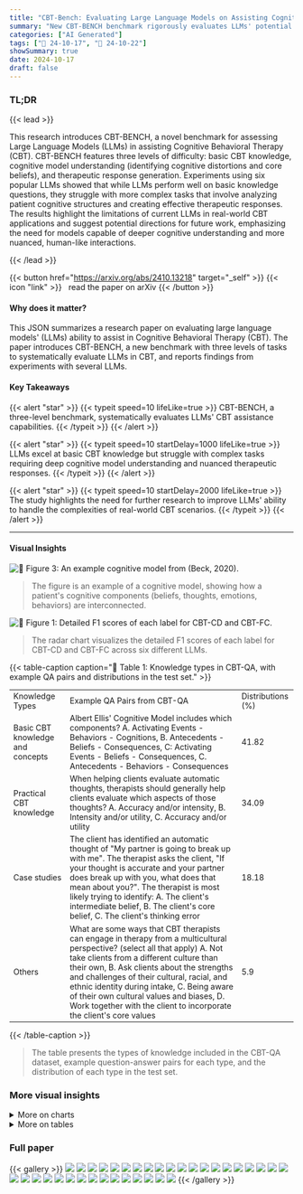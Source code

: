 ```yaml
---
title: "CBT-Bench: Evaluating Large Language Models on Assisting Cognitive Behavior Therapy"
summary: "New CBT-BENCH benchmark rigorously evaluates LLMs' potential in assisting Cognitive Behavioral Therapy, revealing strengths and limitations."
categories: ["AI Generated"]
tags: ["🔖 24-10-17", "🤗 24-10-22"]
showSummary: true
date: 2024-10-17
draft: false
---
```


### TL;DR


{{< lead >}}

This research introduces CBT-BENCH, a novel benchmark for assessing Large Language Models (LLMs) in assisting Cognitive Behavioral Therapy (CBT).  CBT-BENCH features three levels of difficulty: basic CBT knowledge, cognitive model understanding (identifying cognitive distortions and core beliefs), and therapeutic response generation.  Experiments using six popular LLMs showed that while LLMs perform well on basic knowledge questions, they struggle with more complex tasks that involve analyzing patient cognitive structures and creating effective therapeutic responses.  The results highlight the limitations of current LLMs in real-world CBT applications and suggest potential directions for future work, emphasizing the need for models capable of deeper cognitive understanding and more nuanced, human-like interactions.

{{< /lead >}}


{{< button href="https://arxiv.org/abs/2410.13218" target="_self" >}}
{{< icon "link" >}} &nbsp; read the paper on arXiv
{{< /button >}}

#### Why does it matter?
This JSON summarizes a research paper on evaluating large language models' (LLMs) ability to assist in Cognitive Behavioral Therapy (CBT).  The paper introduces CBT-BENCH, a new benchmark with three levels of tasks to systematically evaluate LLMs in CBT, and reports findings from experiments with several LLMs.
#### Key Takeaways

{{< alert "star" >}}
{{< typeit speed=10 lifeLike=true >}} CBT-BENCH, a three-level benchmark, systematically evaluates LLMs' CBT assistance capabilities. {{< /typeit >}}
{{< /alert >}}

{{< alert "star" >}}
{{< typeit speed=10 startDelay=1000 lifeLike=true >}} LLMs excel at basic CBT knowledge but struggle with complex tasks requiring deep cognitive model understanding and nuanced therapeutic responses. {{< /typeit >}}
{{< /alert >}}

{{< alert "star" >}}
{{< typeit speed=10 startDelay=2000 lifeLike=true >}} The study highlights the need for further research to improve LLMs' ability to handle the complexities of real-world CBT scenarios. {{< /typeit >}}
{{< /alert >}}

------
#### Visual Insights



![](figures/figures_19_0.png "🔼 Figure 3: An example cognitive model from (Beck, 2020).")

> The figure is an example of a cognitive model, showing how a patient's cognitive components (beliefs, thoughts, emotions, behaviors) are interconnected.





![](charts/charts_7_0.png "🔼 Figure 1: Detailed F1 scores of each label for CBT-CD and CBT-FC.")

> The radar chart visualizes the detailed F1 scores of each label for CBT-CD and CBT-FC across six different LLMs.





{{< table-caption caption="🔽 Table 1: Knowledge types in CBT-QA, with example QA pairs and distributions in the test set." >}}
<table id='0' style='font-size:14px'><tr><td>Knowledge Types</td><td>Example QA Pairs from CBT-QA</td><td>Distributions (%)</td></tr><tr><td>Basic CBT knowledge and concepts</td><td>Albert Ellis' Cognitive Model includes which components? A. Activating Events - Behaviors - Cognitions, B. Antecedents - Beliefs - Consequences, C: Activating Events - Beliefs - Consequences, C. Antecedents - Behaviors - Consequences</td><td>41.82</td></tr><tr><td>Practical CBT knowledge</td><td>When helping clients evaluate automatic thoughts, therapists should generally help clients evaluate which aspects of those thoughts? A. Accuracy and/or intensity, B. Intensity and/or utility, C. Accuracy and/or utility</td><td>34.09</td></tr><tr><td>Case studies</td><td>The client has identified an automatic thought of "My partner is going to break up with me". The therapist asks the client, "If your thought is accurate and your partner does break up with you, what does that mean about you?". The therapist is most likely trying to identify: A. The client's intermediate belief, B. The client's core belief, C. The client's thinking error</td><td>18.18</td></tr><tr><td>Others</td><td>What are some ways that CBT therapists can engage in therapy from a multicultural perspective? (select all that apply) A. Not take clients from a different culture than their own, B. Ask clients about the strengths and challenges of their cultural, racial, and ethnic identity during intake, C. Being aware of their own cultural values and biases, D. Work together with the client to incorporate the client's core values</td><td>5.9</td></tr></table>{{< /table-caption >}}

> The table presents the types of knowledge included in the CBT-QA dataset, example question-answer pairs for each type, and the distribution of each type in the test set.



### More visual insights



<details>
<summary>More on charts
</summary>


![](charts/charts_7_1.png "🔼 Figure 1: Detailed F1 scores of each label for CBT-CD and CBT-FC.")

> The radar chart visualizes the F1 scores achieved by six different LLMs across various labels in CBT-CD and CBT-FC datasets.


![](charts/charts_8_0.png "🔼 Figure 2: The overall pairwise comparison of different models vs. reference across difficulty level.")

> The chart displays the overall pairwise comparison scores of three different LLMs against human responses across three difficulty levels (beginner, intermediate, advanced) in the CBT-DP task.


![](charts/charts_24_0.png "🔼 Figure 4: Detailed accuracies on different types of knowledge for CBT-QA and the F1 score of each label for CBT-PC.")

> The radar chart visualizes the performance of six large language models on different types of CBT knowledge questions and cognitive model understanding tasks.


![](charts/charts_24_1.png "🔼 Figure 4: Detailed accuracies on different types of knowledge for CBT-QA and the F1 score of each label for CBT-PC.")

> The radar chart visualizes the detailed performance of different LLMs on CBT-QA and CBT-PC, showcasing their accuracy on various knowledge types and F1 scores for each label.


![](charts/charts_27_0.png "🔼 Figure 5: The win-tie-loss comparison among different models on three difficulty levels.")

> The chart displays the win-tie-loss rates of three LLMs against human experts across different difficulty levels in the therapeutic response generation task.


</details>



<details>
<summary>More on tables
</summary>


{{< table-caption caption="🔽 Table 1: Knowledge types in CBT-QA, with example QA pairs and distributions in the test set." >}}
<table id='0' style='font-size:14px'><tr><td>Datasets</td><td>Inputs</td><td>Labels</td></tr><tr><td>CBT-CD</td><td>Situation: Our wedding was put off because his parents asked him to build a house for them 2 months before our wedding! They had a perfectly good house at the time they just wanted their dream house. Thoughts: I am a victim with no power in this situation. I must accept this behavior. I am too scared to leave this situation. I am not worthy of better. His parents hate me. His parents do not want us to get married. He may not want to marry me either. He loves his parents more than me. I will always be second in his life. His parents had no need for a house, and I know this for sure. I am aware of every aspect of this situation.</td><td>all-or-nothing thinking; person- alization; mind reading</td></tr><tr><td>CBT-PC</td><td>Situation: I had an amazing childhood. When I was twelve in 2004, my father had to go to Iraq. My mother thought it would be best if she moved my brother and I back to the U.S., where we would have family support. I was very depressed because my dad was my hero and I blamed my mom for everything that went wrong. I felt like no one understood me... When my dad came back, he wanted a divorce from my mother. Thoughts: Everything was great until my mom messed everything up. Because of her, my brother and I had to leave our dad. We ended up living somewhere where no one liked me. It's her fault that I never felt like I fit in. Even when my dad came back, he didn't want us either - he wanted a divorce. I guess no one will ever want me in their life. I'll probably be alone forever.</td><td>helpless; unlovable</td></tr><tr><td>CBT-FC</td><td>Situation: My daughter was recently diagnosed as bipolar. If I say anything about seeking treatment, my daughter accuses me of not understanding her and what is happening to her. She is very paranoid and worries about her safety all the time. I need to know how to talk to her and what to do to get her into treatment. Thoughts: I am a bad mother. This is my fault. It is so shameful that my daughter has bipolar. If my daughter gets worse, then it will be my fault for not getting her into treatment. I need to do something. This is my responsibility.</td><td>I am incompetent; I am help- less; I am powerless, weak, vul- nerable; I am bad - dangerous, toxic, evil</td></tr></table>{{< /table-caption >}}

> Table 1 presents the different types of knowledge included in the CBT-QA dataset, provides example question-answer pairs for each type, and shows the distribution of each type in the test set.


{{< table-caption caption="🔽 Table 3: Statistics of three level II tasks." >}}
<table id='2' style='font-size:14px'><tr><td></td><td>CBT-CD</td><td>CBT-PC</td><td>CBT-FC</td></tr><tr><td># of examples</td><td>146</td><td>184</td><td>112</td></tr><tr><td># of labels</td><td>10</td><td>3</td><td>19</td></tr><tr><td>Average situation length</td><td>232.9</td><td>240.7</td><td>233.4</td></tr><tr><td>Average thought length</td><td>258.8</td><td>256.9</td><td>248.4</td></tr><tr><td>Average ground truth labels</td><td>2.5</td><td>1.9</td><td>3.8</td></tr></table>{{< /table-caption >}}

> This table presents the number of examples, labels, and average lengths of situations and thoughts for three level II tasks: CBT-CD, CBT-PC, and CBT-FC.


{{< table-caption caption="🔽 Table 1: Knowledge types in CBT-QA, with example QA pairs and distributions in the test set." >}}
<table id='0' style='font-size:14px'><tr><td>Category</td><td>Difficulty Level</td><td>Patient Speech</td><td>Reference Response</td></tr><tr><td>Negotiating a session agenda</td><td>Beginner</td><td>[Nervous] I don't think I'm ready for working on this today.</td><td>OK. We can revisit and possibly modify our plan for today. How about we first take a step back and explore your thinking about this? What thoughts are you noticing as we discuss the agenda?</td></tr><tr><td>Negotiating a session agenda</td><td>Intermediate</td><td>[Agitated] Wow. You won't believe what happened this week. It's a really long story · ..</td><td>It sounds like there 's a lot on your mind, and I'd like to hear about it. Would it be OK to take a second to discuss our agenda for the day first, including where discussing this past week might fit in, as well as anything else you want to take up here today? I want to make sure that we budget our time accordingly. Shall we start with a homework check-in and then tackle the story?</td></tr><tr><td>Responding to therapeutic alliance ruptures</td><td>Advanced</td><td>[Anxious] I did the measure you asked me to fill out. Honestly, I think I might have rated you lower than usual, but I'm not sure I want to talk about it.</td><td>I was just noticing that your trust in me has gone down some. I wonder if you could help me appreciate what that's like for you? I'd far prefer persisting with our agenda when you may have diminishing that to just faith in it or me.</td></tr></table>{{< /table-caption >}}

> The table shows the types of knowledge included in the CBT-QA dataset, example question-answer pairs for each type, and the percentage distribution of each type in the test set.


{{< table-caption caption="🔽 Table 5: Performance of LLMs on basic CBT knowledge acquisition (CBT-QA) and cognitive model understanding (CBT-CD, CBT-PC, and CBT-FC). The precision, recall, and F1 are averaged by class portion." >}}
<table id='0' style='font-size:16px'><tr><td></td><td>CBT-QA</td><td colspan="3">CBT-CD</td><td colspan="3">CBT-PC</td><td colspan="3">CBT-FC</td></tr><tr><td>Model</td><td>Accuracy</td><td>Precision</td><td>Recall</td><td>F1</td><td>Accuracy</td><td>Recall</td><td>F1</td><td>Accuracy</td><td>Recall</td><td>F1</td></tr><tr><td>Mistral-v0.3-7B</td><td>75.9</td><td>43.8</td><td>56.4</td><td>45.3</td><td>78.8</td><td>75.0</td><td>72.5</td><td>43.8</td><td>59.7</td><td>47.9</td></tr><tr><td>Gemma-2-9B</td><td>90.0</td><td>44.5</td><td>47.2</td><td>40.1</td><td>79.5</td><td>82.9</td><td>80.4</td><td>45.4</td><td>63.3</td><td>51.5</td></tr><tr><td>Llama-3.1-8B</td><td>78.2</td><td>39.7</td><td>59.9</td><td>44.1</td><td>75.2</td><td>93.9</td><td>82.5</td><td>37.0</td><td>62.8</td><td>44.8</td></tr><tr><td>Llama-3.1-70B</td><td>92.7</td><td>50.9</td><td>51.8</td><td>43.9</td><td>82.6</td><td>72.7</td><td>75.8</td><td>62.0</td><td>56.6</td><td>55.4</td></tr><tr><td>Llama-3.1-405B</td><td>95.0</td><td>49.4</td><td>44.2</td><td>43.3</td><td>85.3</td><td>70.1</td><td>75.3</td><td>53.1</td><td>68.7</td><td>58.2</td></tr><tr><td>GPT-4o</td><td>94.1</td><td>55.8</td><td>52.0</td><td>43.9</td><td>80.2</td><td>77.6</td><td>78.4</td><td>54.5</td><td>62.1</td><td>56.7</td></tr><tr><td>Human</td><td>90.7</td><td>51.1</td><td>48.1</td><td>49.1</td><td>76.0</td><td>79.4</td><td>77.6</td><td>53.0</td><td>57.3</td><td>54.6</td></tr></table>{{< /table-caption >}}

> This table presents the performance of six large language models (LLMs) on tasks assessing basic CBT knowledge and cognitive model understanding, showing accuracy for CBT-QA and weighted precision, recall, and F1 scores for the other datasets.


{{< table-caption caption="🔽 Table 5: Performance of LLMs on basic CBT knowledge acquisition (CBT-QA) and cognitive model understanding (CBT-CD, CBT-PC, and CBT-FC). The precision, recall, and F1 are averaged by class portion." >}}
<table id='7' style='font-size:14px'><tr><td>Exercise</td><td>1</td><td>2</td><td>3</td><td>4</td><td>5</td><td>6</td><td>7</td><td>8</td><td>9</td><td>10</td><td>Avg.</td></tr><tr><td>Llama-3.1-405B</td><td>0.07</td><td>0.06</td><td>0.21</td><td>-0.24</td><td>-0.19</td><td>0.00</td><td>0.18</td><td>-0.31</td><td>0.07</td><td>0.00</td><td>-0.01</td></tr><tr><td>Llama-3.1-8B</td><td>-0.21</td><td>-0.31</td><td>-0.47</td><td>-0.29</td><td>-0.13</td><td>0.00</td><td>-0.35</td><td>0.00</td><td>-0.13</td><td>-0.33</td><td>-0.22</td></tr><tr><td>GPT-4o</td><td>-0.50</td><td>-0.50</td><td>-0.13</td><td>-0.24</td><td>-0.31</td><td>-0.53</td><td>-0.06</td><td>-0.44</td><td>-0.13</td><td>-0.40</td><td>-0.32</td></tr></table>{{< /table-caption >}}

> Table 5 presents the performance of six large language models on three levels of CBT tasks: basic knowledge acquisition, cognitive model understanding, and therapeutic response generation.


{{< table-caption caption="🔽 Table 5: Performance of LLMs on basic CBT knowledge acquisition (CBT-QA) and cognitive model understanding (CBT-CD, CBT-PC, and CBT-FC). The precision, recall, and F1 are averaged by class portion." >}}
<table id='0' style='font-size:14px'><tr><td>Statement</td><td>[Frustrated] I know I said I would go to the event and start a conversation with new people, but I only managed to say "hello" to one person.</td></tr><tr><td>Llama-3.1-405B</td><td>It sounds like you're feeling disappointed with yourself for not meeting your own expectations. Can we take a closer look at what held you back from starting more conversations? Was it anxiety, fear of rejection, or something else? Let's break it down and identify some smaller, achievable steps for next time.</td></tr><tr><td>Human Reference</td><td>It seems like you might be a bit disappointed by this, but I see this as significant progress. It was a big accomplishment to show up to the event in the first place and then say hello to someone you don't know. Let's talk about what that was like.</td></tr></table>{{< /table-caption >}}

> Table 5 presents the performance of six LLMs on tasks assessing basic CBT knowledge and cognitive model understanding, showing accuracy for CBT-QA and weighted precision, recall, and F1 score for other datasets.


{{< table-caption caption="🔽 Table 8: Results breakdown of 4 criteria on questions from exercise 2, reported with the average score." >}}
<br><table id='8' style='font-size:16px'><tr><td rowspan="2">#Exe.</td><td rowspan="2">Metric</td><td colspan="3">Model Results</td></tr><tr><td>Llama-3.1-405B</td><td>Llama-3.1-8B</td><td>GPT-4o</td></tr><tr><td rowspan="4">2</td><td>C1</td><td>0.34</td><td>-0.25</td><td>0.25</td></tr><tr><td>C2</td><td>0.06</td><td>0.13</td><td>-0.25</td></tr><tr><td>C3</td><td>-0.38</td><td>-0.13</td><td>-0.63</td></tr><tr><td>C4</td><td>0.56</td><td>0.13</td><td>0.81</td></tr></table>{{< /table-caption >}}

> Table 8 presents a breakdown of model performance across four criteria for exercise 2, showing average scores for each criterion.


{{< table-caption caption="🔽 Table 1: Knowledge types in CBT-QA, with example QA pairs and distributions in the test set." >}}
<table id='1' style='font-size:14px'><tr><td>Belief</td><td>#Label</td><td>Definition</td></tr><tr><td>all-or-nothing thinking</td><td>65</td><td>Also called black-and-white, polarized, or dichotomous thinking. You view a situation in only two categories instead of on a continuum.</td></tr><tr><td>mind reading</td><td>47</td><td>You believe you know what others are thinking, failing to consider other, more likely possibilities.</td></tr><tr><td>fortune-telling</td><td>44</td><td>Also called fortune-telling. You predict the future negatively without considering other, more likely outcomes.</td></tr><tr><td>personalization</td><td>42</td><td>You believe others are behaving negatively because of you, without considering more plausible explanations for their behavior.</td></tr><tr><td>emotional reasoning</td><td>36</td><td>You think something must be true because you "feel" (actually believe) it so strongly, ignoring or discounting evidence to the contrary.</td></tr><tr><td>overgeneralization</td><td>32</td><td>You make a sweeping negative conclusion that goes far beyond the current situation.</td></tr><tr><td>labeling</td><td>29</td><td>You put a fixed, global label on yourself or others without considering that the evidence might more reasonably lead to a less extreme conclusion.</td></tr><tr><td>should statements</td><td>28</td><td>Also called imperatives. You have a precise, fixed idea of how you or others should behave, and you overestimate how bad it is that these expectations are not met.</td></tr><tr><td>magnification</td><td>25</td><td>When you evaluate yourself, another person, or a situation, you unreasonably magnify the negative and/or minimize the positive.</td></tr><tr><td>mental filter</td><td>21</td><td>Also called selective abstraction. You pay undue attention to one negative detail instead of seeing the whole picture.</td></tr></table>{{< /table-caption >}}

> The table presents the different types of knowledge assessed in the CBT-QA dataset, provides example questions for each type, and shows the percentage of each type in the test set.


{{< table-caption caption="🔽 Table 1: Knowledge types in CBT-QA, with example QA pairs and distributions in the test set." >}}
<table id='4' style='font-size:16px'><tr><td>helpless</td><td>162</td><td>being ineffective-in getting things done, self-protection, and/or measuring up to others</td></tr><tr><td>unlovable</td><td>101</td><td>having personal qualities resulting in an inability to get or maintain love and intimacy from others</td></tr><tr><td>worthless</td><td>81</td><td>being an immoral sinner or dangerous to others</td></tr></table>{{< /table-caption >}}

> Table 1 presents the types of knowledge assessed in the CBT-QA dataset, provides example question-answer pairs for each type, and shows their distribution in the test set.


{{< table-caption caption="🔽 Table 1: Knowledge types in CBT-QA, with example QA pairs and distributions in the test set." >}}
<table id='1' style='font-size:14px'><tr><td>Primary Core Belief</td><td>Fine-grained Core Belief</td><td>#Label</td></tr><tr><td rowspan="9">helpless</td><td>I am incompetent</td><td>16</td></tr><tr><td>I am helpless</td><td>36</td></tr><tr><td>I am powerless, weak, vulnerable</td><td>38</td></tr><tr><td>I am a victim</td><td>29</td></tr><tr><td>I am needy</td><td>5</td></tr><tr><td>I am trapped</td><td>28</td></tr><tr><td>I am out of control</td><td>22</td></tr><tr><td>I am a failure, loser</td><td>22</td></tr><tr><td>I am defective</td><td>31</td></tr><tr><td rowspan="6">unlovable</td><td>I am unlovable</td><td>25</td></tr><tr><td>I am unattractive</td><td>6</td></tr><tr><td>I am undesirable, unwanted</td><td>27</td></tr><tr><td>I am bound to be rejected</td><td>29</td></tr><tr><td>I am bound to be abandoned</td><td>24</td></tr><tr><td>I am bound to be alone</td><td>21</td></tr><tr><td rowspan="4">unlovable</td><td>I am worthless, waste</td><td>31</td></tr><tr><td>I am immoral</td><td>10</td></tr><tr><td>I am bad - dangerous, toxic, evil</td><td>14</td></tr><tr><td>I don't deserve to live</td><td>8</td></tr></table>{{< /table-caption >}}

> Table 1 presents the different types of knowledge included in the CBT-QA dataset, provides example question-answer pairs for each type, and shows the distribution of each type in the test set.


{{< table-caption caption="🔽 Table 1: Knowledge types in CBT-QA, with example QA pairs and distributions in the test set." >}}
<table id='1' style='font-size:14px'><tr><td>Category</td><td>#Exercise</td><td>#Beginner</td><td>#Intermediate</td><td>#Advanced</td></tr><tr><td>Explaining the Treatment Rationale for Cognitive Behavioral Therapy</td><td>14</td><td>4</td><td>6</td><td>4</td></tr><tr><td>Establishing Goals</td><td>16</td><td>5</td><td>6</td><td>5</td></tr><tr><td>Negotiating a Session Agenda</td><td>15</td><td>5</td><td>5</td><td>5</td></tr><tr><td>Assigning and Reviewing Between-Session Activities</td><td>15</td><td>5</td><td>7</td><td>5</td></tr><tr><td>Working With Cognitions</td><td>16</td><td>5</td><td>5</td><td>6</td></tr><tr><td>Working With Behaviors</td><td>15</td><td>5</td><td>5</td><td>5</td></tr><tr><td>Working With Emotions</td><td>17</td><td>5</td><td>5</td><td>7</td></tr><tr><td>Adherence Flexibility</td><td>16</td><td>5</td><td>6</td><td>5</td></tr><tr><td>Responding to Therapeutic Alliance Ruptures</td><td>15</td><td>5</td><td>5</td><td>5</td></tr><tr><td>Responding to Client Resistance</td><td>15</td><td>5</td><td>5</td><td>5</td></tr><tr><td>All</td><td>156</td><td>49</td><td>55</td><td>52</td></tr></table>{{< /table-caption >}}

> The table presents the types of knowledge assessed in the CBT-QA dataset, example questions for each type, and the percentage of questions belonging to each type.


{{< table-caption caption="🔽 Table 1: Knowledge types in CBT-QA, with example QA pairs and distributions in the test set." >}}
<table id='0' style='font-size:14px'><tr><td>Category</td><td>Criteria</td></tr><tr><td>Explaining the Treatment Rationale for Cognitive Behavioral Therapy</td><td>Criteria 1: Validate the client's experience, Criteria 2: Explain the logic of how CBT can be used to address concerns, Criteria 3: Instill hope for using CBT effectively, Criteria 4: Set appropriate expectations for the nature and impact of CBT</td></tr><tr><td>Establishing Goals</td><td>Criteria 1: Suggest CBT-consistent goals and tasks that align with an individualized CBT case formulation, Criteria 2: Invite the client's input on and agreement with the goals and tasks, Criteria 3: Demonstrate flexibility, Criteria 4: Emphasize concrete, actionable, and measurable goals</td></tr><tr><td>Negotiating a Session Agenda</td><td>Criteria 1: Suggest a CBT-consistent agenda that aligns with the CBT case formulation, Criteria 2: Invite the client's input on and agreement with the agenda, Criteria 3: Demonstrate flexibility, Criteria 4: Maintain some degree of frame or structure (i.e., the agenda can shift, but generally maintain a more or less explicit attempt to delineate expectations for session goals and tasks)</td></tr><tr><td>Assigning and Reviewing Between-Session Activities</td><td>Criteria 1: Provide a basic rationale for the homework assignment, Criteria 2: Tailor the homework assignment to the client's concerns and needs, Criteria 3: Ensure that there is adequate agreement on and understanding of the homework assignment, Criteria 4: Encourage and validate good-faith efforts</td></tr><tr><td>Working With Cognitions</td><td>Criteria 1: Encourage and facilitate client self-reflection on thoughts and beliefs, Criteria 2: Maintain an open, exploratory stance, Criteria 3: Orient the client's attention to thoughts or connections between thoughts and other experiences, Criteria 4: Emphasize cognitive flexibility, rather than simple thought replacement, and refrain from implying that a particular thought is "right or wrong"</td></tr><tr><td>Working With Behaviors</td><td>Criteria 1 : Maintain a collaborative and curious stance, Criteria 2: Be clear when suggesting a plan of action and expectations, Criteria 3: Be positive and supportive of both big and small positive changes, Criteria 4: Appeal to relevant core learning concepts, including conditioning, reinforcement, the importance of environment, antecedents, and consequences</td></tr><tr><td>Working With Emotions</td><td>Criteria 1: Empathically inquire about clients' emotional experience, Criteria 2: Actively listen and maintain a supportive tone to clients' emotional disclosures, Criteria 3: Model tolerance of affect and an approach orientation to clients' strong emotional experience, Criteria 4: Use psychoeducation to support the importance of clients experiencing versus avoiding their emotion and the maladaptive consequences of negative reinforcement</td></tr><tr><td>Adherence Flexibility</td><td>Criteria 1: Maintain a collaborative and transparent stance, Criteria 2: Demonstrate empathy, Criteria 3: Demonstrate openness to explore before determining if a modification is indeed warranted, Criteria 4: Maintain consistency with a broad CBT orientation</td></tr><tr><td>Responding to Therapeutic Alliance Ruptures</td><td>Criteria 1: Momentarily step away from the CBT change agenda, Criteria 2: Warmly invite the client to discuss their subjective experience, Criteria 3: Empathize with the client's thoughts and feelings and invite further disclosure of unhelpful or invalidating occurrences, Criteria 4: "Disarm" the client's negative affect toward you or CBT by finding some truth in their disclosures</td></tr><tr><td>Responding to Client Resistance</td><td>Criteria 1: Momentarily step away from the CBT change agenda, Criteria 2: Empathically explore the client's experience of treatment and you, Criteria 3: Validate clients' experience and "roll with" versus challenging their resistance, Criteria 4: Support clients' autonomy and elicit their motivation for pursuing valued directions</td></tr></table>{{< /table-caption >}}

> Table 1 presents the different types of knowledge assessed in the CBT-QA dataset, provides examples of question-answer pairs for each type, and shows their distribution in the test set.


{{< table-caption caption="🔽 Table 1: Knowledge types in CBT-QA, with example QA pairs and distributions in the test set." >}}
<table id='0' style='font-size:14px'><tr><td>Knowledge Types</td><td>Example QA Pairs from CBT-QA</td></tr><tr><td rowspan="5">Basic CBT knowledge and concepts</td><td>Intermediate beliefs consist of rules, attitudes, and conditional assumptions. Which of the following fits the best as an attitude? A. "Failing is bad", B. "I must not fail", C: "If I try, I will fail", D. "I am a failure"</td></tr><tr><td>What type of cognitive error involves shrinking something to make it seem less important? A. Selective Abstraction, B. Mental filtering, C. Overgeneralization, D. Self-defeated thinking</td></tr><tr><td>Which strategy should you employ the most often when you want a client to come to a new understanding? A. Guided discovery, B. Direct advice, C: Indirect advice, D. Disclosing what strategy works the best for you</td></tr><tr><td>In the assessment session, you should create a conceptualization/formulation of the client': s problem with them. When using CBT, which of the following is the most important for a conceptualization/formulation to include? A. How past developmental events impact the problem, B. How thoughts and behaviors relate to the problem, C: How current supports may limit the client's functioning, D. How genetic vulnerabilities result in current problems</td></tr><tr><td>CBT helps clients identify links between: A. Health, thoughts, B. Emotions, thoughts, decision-making, C: Thoughts, emotions, behavior, D. Antecedent, behavior, consequence</td></tr><tr><td rowspan="5">Practical CBT knowledge</td><td>How might a social worker use the principles of CBT approach when working with a client who is experiencing suicidal thoughts? A. By encouraging the client to suppress their thoughts and focus on positive affirmations, B. By providing temporary shelter and financial assistance to alleviate immediate stressors, C. By collaboratively identifying and challenging distorted thought patterns contributing to suicidal thoughts, D. No options align with any practices considered to be CBT</td></tr><tr><td>A primary concern during the final stages of a cognitive behavioral group is which of the following? A. promoting transfer of learning, B. developing a therapeutic contract, C. role-playing various situations D. establishing baseline data</td></tr><tr><td>Early in treatment you advise clients that the way to get better is? A. By making small changes in their thinking and behaviors each day, B. By making large changes to their core beliefs, C. By gaining insight regarding their developmental history D. By changing their emotions</td></tr><tr><td>When helping clients evaluate automatic thoughts, therapists should generally help clients evaluate which aspects of those thoughts? A. accuracy and/or intensity, B. intensity and/or utility, C. accuracy and/or utility</td></tr><tr><td>Which of the following typically improve depressive symptoms (select all that apply)? A. Interpersonal interactions, B. Activities that have the potential for pleasure, C. Activities that have the potential for a sense of mastery, D. Repeatedly thinking about the reasons one is depressed</td></tr><tr><td rowspan="2">Case studies</td><td>The client says "I feel like he doesn 't care about me". "I feel like he doesn't care about me" is a? A. Thought, B. Emotion, C. Physiological reaction/sensation, D. Feeling</td></tr><tr><td>A manager tells you (the therapist) that the new employee, who has been doing an excellent job, requested a meeting with him. The manager anticipates that the new employee plans to resign. Which is the best description of the manager's cognitive error? A. Thinking from an all-or-nothing perspective, B. Always thinking the worst will occur without considering positive outcomes, C. Viewing only selected negative evidence while editing out positive aspects, D. Undervaluing the positive significance of an event The client's mood has been improving since they've been attending treatment. They could attribute this improvement to many different things. Which of the below do you want them to attribute it to the most? A. The positive changes they have been making in their thinking and behaviors, B. The support their therapist has given them, C. Events in their environment that have changed, D. The randomness of their mood Ms. T. has a number of long-standing negative attitudes such as "I'II never succeed" and "I have to be perfect to be accepted.' No matter how hard she tries she always seems to think that she is "not measuring up. 행 What cognitive therapy procedures do you think might help her? A. Listing advantages and disadvantages, B. Breaking out, C. Listing schemas, D. Thought recording A client says, "I don t feel like I'm doing a good job at work" What question can you ask next to start the downward arrow technique to identify their core belief? A. "How did your parents give feedback when you were younger?", B. "That's not true, you're a great worker!", C. "What are you worried that might mean ?" D. "What is the evidence for and against this thought?"</td></tr><tr><td>A.</td><td>Among the following principles, which one does not align with the core values of social work practice? A. Respect for the inherent dignity and worth of every individual, B. Promotion of client self-determination and autonomy, C. Maintenance of strict neutrality and avoidance of taking sides, D. Commitment to social justice and advocacy for marginalized populations Which of the following best describes the collaborative nature of a client and a therapist in social work practice? The therapist provides solutions to the client's problems without considering the client's perspective, B. The therapist and client work together as partners to identify goals and develop strategies for change, Others C. The therapist imposes their own values and beliefs onto the client without</td></tr></table>{{< /table-caption >}}

> Table 1 presents the different types of knowledge included in the CBT-QA dataset, example question-answer pairs for each type, and their corresponding distributions in the test set.


{{< table-caption caption="🔽 Table 1: Knowledge types in CBT-QA, with example QA pairs and distributions in the test set." >}}
<table id='0' style='font-size:14px'><tr><td>Inputs</td><td>Labels</td></tr><tr><td>Situation: I have been with my girlfriend for 5 years and we have a history of a strong sexual intimacy connection. This has been getting worse over time. Thoughts: It is my girlfriend's sex drive that is the problem.</td><td>overgeneralization; labeling</td></tr><tr><td>Situation: I am struggling at the moment and yet I am aware that I should be feeling good. Thoughts: What I am feeling and going through are unacceptable and wrong. There is a right and wrong way to go through this and I am doing it the wrong way.</td><td>should statements; emotional reasoning</td></tr><tr><td>Situation: The individual has recently discovered that their mom has cheated on their dad four times in the past. Each time, the parents attended counseling, where the mom initially denied her infidelity but eventually admitted to it, blaming their dad for not meeting her needs. Thoughts: I cannot trust anyone, why is everyone a liar. My mom has betrayed me. Of course something like this is happening to me, it only happens to me.</td><td>all-or-nothing thinking; overgeneraliza- tion; emotional reasoning</td></tr><tr><td>Situation: I experienced a recent setback with my OCD symptoms that had been in remission Thoughts: I have no longer won the battle against my OCD</td><td>all-or-nothing thinking; magnification</td></tr><tr><td>Situation: My anxiety used to be worse a couple of years ago, but now im just paranoid. Im always thinking that people think im a loser, and I wont leave the house without makeup, because i am horrified about what other people think about me. Thoughts: Because my anxiety felt worse before, this must be a normal level of anxiety and paranoia, so my conclusions make more sense. People do think I'm a loser or that I'm ugly. I at least wear makeup so they can't see how ugly I am, and ifI avoid people altogether, then they won't know how much of a loser I am or how boring I am. I don't like who I am, and whatever people think of me is probably way worse than I think it is.</td><td>overgeneralization; emotional reasoning; mind reading</td></tr></table>{{< /table-caption >}}

> This table presents the different types of knowledge included in the CBT-QA dataset, provides example question-answer pairs for each type, and shows the distribution of these question types within the test set.


{{< table-caption caption="🔽 Table 1: Knowledge types in CBT-QA, with example QA pairs and distributions in the test set." >}}
<table id='0' style='font-size:14px'><tr><td>Inputs</td><td>Labels</td></tr><tr><td>Situation: I've been dating this guy for 2 years, and when things are good, they're great. We have deep conversations about various topics, share laughs, and seem to have a strong connection. However, every few months, he suddenly becomes distant. The usual daily communication slows down, his tone becomes cold, and there's a noticeable disconnect. After giving it some space and bringing it up gently, he admits to withdrawing and usually provides a reason for his behavior, such as feeling disrespected or abandoned. We address the issues, talk about feelings and needs, and find better ways to communicate. He has a therapist, and I encourage him to work on these issues, but the cycle repeats. Thoughts: I am not enough for him. Why do I always get hurt like this. I always get stuck in these endless cycles, and I am unlovable.</td><td>helpless; unlovable</td></tr><tr><td>Situation: I would move out, but I don't have the money for that nor do I have the job. Whenever I get I job, I take too many sick days out because of the bruises and scarring on my face are hard to hide. Thoughts: I can 't move out until I have a better financial situation. I must remain in this situation until I have more money. The only way out is to be more financially secure. I cannot let other people know or help me. I have to sick days to hide the bruising on my face. Other people can't find out what's happening. I must solve this all on my own.</td><td>helpless; unlovable</td></tr><tr><td>Situation: Ever since, I have known in the back of my mind that he still does this, helpless; unlovable; worthless and have gotten up in the middle of the night a few times to find him masturbating and video chatting publicly or with females who are at least scantily clad, if not nude and masturbating themselves. When I confront him about it, he says he has a public sex fetish and needs to fulfill it, believing that it helps keep him ,,faithful%o to me since I am no longer interested. Thoughts: He calls that faithful? It doesn't feel faithful. But I don't know ifI even have the right to feel the way I do about it - after all, that's pretty much how our relationship started. Am I even allowed to be upset? I'm the one that changed, so it feels like it's my fault. I shouldn't be blaming him. He tried to get me involved, but when I said I wasn 't into it, he didn't push, he just continued on doing what made him happy. Plus, he's not doing this to hurt me, so I shouldn't feel hurt by it. I should be happy for him that he is feeling fulfilled. But I feel sad, like he doesn't want me anymore.</td><td></td></tr><tr><td>Situation: Do Ihave schizophrenia or something Thoughts: I am scared and don't helpless know what is happening. I fear this could be something very serious. There is something wrong with me. I don't know what to do.</td><td></td></tr><tr><td>Situation: I was born with Attention Deficit Hyperactivity Disorder, O.C.D. and helpless; unlovable; worthless I am also transgendered. As a result, I was a very difficult child to raise. There was constant fighting between myself and my parents. At the age of ten, I was sent away to an institution for two years. While there, I was physically, emotionally, and sexually abused. I couldn't talk to anyone because I had no trust in adults. Thoughts: I was born defective and wrong, so that's why my parents had such a hard time raising me. I was hard to love because I was so different. It was my fault that they had to send me away; I needed to be fixed. Then, I was abused while I was away but I couldn't talk to anyone about it because I was scared that ifI said anything, I'd be sent even further away.</td><td></td></tr></table>{{< /table-caption >}}

> The table shows the types of knowledge included in the CBT-QA dataset, example question-answer pairs for each type, and the percentage distribution of each type in the test set.


{{< table-caption caption="🔽 Table 5: Performance of LLMs on basic CBT knowledge acquisition (CBT-QA) and cognitive model understanding (CBT-CD, CBT-PC, and CBT-FC). The precision, recall, and F1 are averaged by class portion." >}}
<table id='0' style='font-size:14px'><tr><td>Inputs</td><td>Labels</td></tr><tr><td>Situation: My relationship has always been in trouble because of my wife's suspicious nature. Thoughts: - This is all my wife's fault, not mine. If she stopped being suspicious, then all of our marital problems would be solved. There is nothing I can do about this; she is the one who needs to change.</td><td>I am incompetent; I am power- less, weak, vulnerable; I am a victim</td></tr><tr><td>Situation: My relationship with my mom has deteriorated due to a lie I told back in February. I took full responsibility for it, but I'm aware that my actions, such as hiding my depression from her and seeing a psychologist without her knowledge, were not acceptable. I felt that she wouldn't understand because she's always belittled my emotions, accusing me of exaggerating and seeking attention whenever I express myself emotionally. This led me to feel ashamed and afraid of facing her criticism, so I chose to keep my struggles hidden. Thoughts: I'm a failure for lying and hiding things from my mom. She'll never understand or accept me for who I am. I'm just seeking attention by expressing my feelings.</td><td>I am trapped; I am a failure, loser; I am unlovable; I am undesirable, unwanted; I am bound to be rejected; I am worthless, waste</td></tr><tr><td>Situation: ...although we all had a lovely day I noticed he was distant... Thoughts: I am confused by this situation, I do not know how to interpret this or respond. I cannot trust myself. I cannot trust my own thoughts about this.</td><td>I am incompetent; I am power- less, weak, vulnerable</td></tr><tr><td>Situation: Ihave been backwards... I was forced... Thoughts: My sleep habits are abnormal. I should feel conscientious and weird about my sleep patterns. I may be judged for being different. I regret or resent having been forced.</td><td>I am defective</td></tr><tr><td>Situation: I never told anyone the truth about it or should I say I never admitted it to anyone... I swore I would never cheat on my husband because I never forgave myself for cheating on him with the married guy... I hated myself for that. Thoughts: I feel guilt for what I did. I blame myself for what happened. I am a bad person. I regret what I did. I wanted to make amends for what I did. I am only worthy of love if I hide my past mistakes. I feel shame for what I did.</td><td>I am bound to be rejected; I am bound to be abandoned; I am immoral</td></tr></table>{{< /table-caption >}}

> Table 5 presents the performance of six Large Language Models (LLMs) on tasks assessing basic CBT knowledge and cognitive model understanding, showing accuracy, precision, recall, and F1 scores.


{{< table-caption caption="🔽 Table 5: Performance of LLMs on basic CBT knowledge acquisition (CBT-QA) and cognitive model understanding (CBT-CD, CBT-PC, and CBT-FC). The precision, recall, and F1 are averaged by class portion." >}}
<table id='3' style='font-size:14px'><tr><td>You are a CBT therapist and now need to determine the cognitive distortions of a patient from his current situation and thoughts. Each patient may have **up to 3** distortions. Situation: I'm depressed but nobody knows it. I do not have any friends. This started at age 11. Thoughts: I cannot make friends and have no one to hang out with. Therefore, I am always going to be alone and depressed. what distortions this patient has?</td></tr><tr><td>Question: Choices: a: all-or-nothing thinking b: overgeneralization c: mental filter d: should statements e: labeling f: personalization g: magnification h: emotional reasoning 1: mind reading j: fortune-telling Answer: Please only output the letters corresponding to the choices. Multiple choices should be separated by a comma.</td></tr></table>{{< /table-caption >}}

> Table 5 presents the performance of six Large Language Models (LLMs) on tasks assessing basic CBT knowledge and cognitive model understanding.


{{< table-caption caption="🔽 Table 1: Knowledge types in CBT-QA, with example QA pairs and distributions in the test set." >}}
<table id='0' style='font-size:14px'><tr><td>You are a CBT therapist and now need to determine the fine-grained beliefs of a patient from his current situation and thoughts. Each patient may have **up to 9** fine-grained beliefs. Now answer the following question:</td></tr><tr><td>Situation: The individual has recently discovered that their mom has cheated on their dad four times in the past. Each time, the parents attended counseling, where the mom initially denied her infidelity but eventually admitted to it, blaming their dad for not meeting her needs.</td></tr><tr><td>Thoughts: I cannot trust anyone, why is everyone a liar. My mom has betrayed me. Of course something like this is happening to it only</td></tr><tr><td>me, happens to me. Question: what fine-grained beliefs has?</td></tr><tr><td>this patient Choices:</td></tr><tr><td>a: I am incompetent</td></tr><tr><td>b: I am helpless</td></tr><tr><td>c: I am powerless, weak, vulnerable</td></tr><tr><td>d: I am a victim</td></tr><tr><td>e: I am needy</td></tr><tr><td>f: I am trapped</td></tr><tr><td>g: I am out of control</td></tr><tr><td>h: I am a failure, loser</td></tr><tr><td>i: I am defective</td></tr><tr><td>J: I am unlovable</td></tr><tr><td>k: I am unattractive</td></tr><tr><td>1: I am undesirable, unwanted</td></tr><tr><td>m: I am bound to be rejected</td></tr><tr><td>n: I am bound to be abandoned</td></tr><tr><td>O: I am bound to be alone</td></tr><tr><td>p: I am worthless, waste</td></tr><tr><td>q: I am immoral</td></tr><tr><td>r: I am bad - dangerous, toxic, evil</td></tr><tr><td>S: I don't deserve to live</td></tr><tr><td>Answer:</td></tr><tr><td>Please only output the letters corresponding to the choices. Multiple choices should be separated by a comma.</td></tr></table>{{< /table-caption >}}

> This table shows the types of knowledge covered in the CBT-QA dataset, example question-answer pairs for each type, and the percentage of questions belonging to each type in the test set.


{{< table-caption caption="🔽 Table 5: Performance of LLMs on basic CBT knowledge acquisition (CBT-QA) and cognitive model understanding (CBT-CD, CBT-PC, and CBT-FC). The precision, recall, and F1 are averaged by class portion." >}}
<table id='2' style='font-size:18px'><tr><td>Exercise</td><td>Criteria</td><td>Llama-3.1-405B VS. ref</td><td>Llama-3.1-8B VS. ref</td><td>GPT-4o VS. ref</td></tr><tr><td rowspan="4">Exercise 1</td><td>Criteria 1</td><td>0.00</td><td>-0.36</td><td>-0.64</td></tr><tr><td>Criteria 2</td><td>0.64</td><td>0.79</td><td>0.93</td></tr><tr><td>Criteria 3</td><td>0.36</td><td>0.36</td><td>0.43</td></tr><tr><td>Criteria 4</td><td>0.50</td><td>0.43</td><td>0.29</td></tr><tr><td rowspan="4">Exercise 2</td><td>Criteria 1</td><td>0.34</td><td>-0.25</td><td>0.25</td></tr><tr><td>Criteria 2</td><td>0.06</td><td>0.13</td><td>-0.25</td></tr><tr><td>Criteria 3</td><td>-0.38</td><td>-0.13</td><td>-0.63</td></tr><tr><td>Criteria 4</td><td>0.56</td><td>0.13</td><td>0.81</td></tr><tr><td rowspan="4">Exercise 3</td><td>Criteria 1</td><td>0.00</td><td>-0.40</td><td>-0.53</td></tr><tr><td>Criteria 2</td><td>0.07</td><td>-0.27</td><td>-0.27</td></tr><tr><td>Criteria 3</td><td>0.07</td><td>-0.07</td><td>0.13</td></tr><tr><td>Criteria 4</td><td>-0.33</td><td>-0.33</td><td>-0.20</td></tr><tr><td rowspan="4">Exercise 4</td><td>Criteria 1</td><td>-0.06</td><td>-0.53</td><td>0.24</td></tr><tr><td>Criteria 2</td><td>-0.29</td><td>-0.47</td><td>0.12</td></tr><tr><td>Criteria 3</td><td>-0.18</td><td>-0.18</td><td>-0.41</td></tr><tr><td>Criteria 4</td><td>-0.12</td><td>-0.47</td><td>0.00</td></tr><tr><td rowspan="4">Exercise 5</td><td>Criteria 1</td><td>-0.06</td><td>0.00</td><td>-0.44</td></tr><tr><td>Criteria 2</td><td>-0.31</td><td>-0.44</td><td>-0.50</td></tr><tr><td>Criteria 3</td><td>0.25</td><td>0.63</td><td>0.00</td></tr><tr><td>Criteria 4</td><td>0.06</td><td>-0.19</td><td>0.06</td></tr><tr><td rowspan="4">Exercise 6</td><td>Criteria 1</td><td>0.13</td><td>0.33</td><td>-0.40</td></tr><tr><td>Criteria 2</td><td>0.20</td><td>-0.20</td><td>0.13</td></tr><tr><td>Criteria 3</td><td>-0.07</td><td>0.00</td><td>0.13</td></tr><tr><td>Criteria 4</td><td>-0.13</td><td>-0.33</td><td>-0.07</td></tr><tr><td rowspan="4">Exercise 7</td><td>Criteria 1</td><td>0.41</td><td>0.18</td><td>0.06</td></tr><tr><td>Criteria 2</td><td>-0.12</td><td>0.00</td><td>-0.18</td></tr><tr><td>Criteria 3</td><td>0.00</td><td>-0.35</td><td>-0.29</td></tr><tr><td>Criteria 4</td><td>-0.06</td><td>0.12</td><td>0.24</td></tr><tr><td rowspan="4">Exercise 8</td><td>Criteria 1</td><td>-0.06</td><td>0.06</td><td>-0.25</td></tr><tr><td>Criteria 2</td><td>-0.56</td><td>0.38</td><td>-0.06</td></tr><tr><td>Criteria 3</td><td>0.06</td><td>0.38</td><td>-0.25</td></tr><tr><td>Criteria 4</td><td>0.25</td><td>0.13</td><td>0.00</td></tr><tr><td rowspan="4">Exercise 9</td><td>Criteria 1</td><td>0.07</td><td>-0.53</td><td>-0.40</td></tr><tr><td>Criteria 2</td><td>0.07</td><td>0.13</td><td>-0.13</td></tr><tr><td>Criteria 3</td><td>-0.27</td><td>-0.13</td><td>-0.53</td></tr><tr><td>Criteria 4</td><td>-0.60</td><td>-0.73</td><td>-0.33</td></tr><tr><td rowspan="4">Exercise 10</td><td>Criteria 1</td><td>-0.27</td><td>-0.53</td><td>-0.60</td></tr><tr><td>Criteria 2</td><td>-0.20</td><td>-0.33</td><td>-0.60</td></tr><tr><td>Criteria 3</td><td>-0.07</td><td>-0.47</td><td>-0.47</td></tr><tr><td>Criteria 4</td><td>-0.07</td><td>-0.47</td><td>-0.33</td></tr></table>{{< /table-caption >}}

> Table 5 presents the performance of six LLMs on tasks assessing basic CBT knowledge and cognitive model understanding, showing accuracy for CBT-QA and weighted precision, recall, and F1 scores for the other datasets.


{{< table-caption caption="🔽 Table 5: Performance of LLMs on basic CBT knowledge acquisition (CBT-QA) and cognitive model understanding (CBT-CD, CBT-PC, and CBT-FC). The precision, recall, and F1 are averaged by class portion." >}}
<table id='0' style='font-size:16px'><tr><td>Client Statement</td><td>[Agitated] Honestly, my main problem is my partner.</td></tr><tr><td>Llama-3.1-8B</td><td>Let's break that down. It sounds like you're feeling frustrated with your partner. Can you tell me more about what specifically is causing you distress in your relationship? What are some specific issues or behaviors that you'd like to work on or change?</td></tr><tr><td>Human Reference</td><td>I'd like to hear more details about that. If relationship issues are most concerning to you, we can focus our work on that area. In our individual work together, we'll need to focus on things that you can change. Part of our session today can be brainstorming what some of those things might be.</td></tr></table>{{< /table-caption >}}

> Table 5 presents the performance of six large language models on tasks assessing basic CBT knowledge and cognitive model understanding, showing accuracy, precision, recall, and F1 scores.


{{< table-caption caption="🔽 Table 5: Performance of LLMs on basic CBT knowledge acquisition (CBT-QA) and cognitive model understanding (CBT-CD, CBT-PC, and CBT-FC). The precision, recall, and F1 are averaged by class portion." >}}
<table id='2' style='font-size:14px'><tr><td>Client Statement</td><td>[Frustrated] I don't like it when you ask me if I have "catastrophic thoughts.' , Aren't catastrophes reserved for wars and natural disasters? So, no, I don't think I catastrophize. Please don't ask again.</td><td>Score</td></tr><tr><td>Llama-3.1-8B</td><td>I understand your frustration, and it's valid to feel that way when we challenge your thoughts. However, catastrophizing isn't limited to wars and natural disas- ters; it's a thought pattern where we exaggerate the consequences of a situation, making it seem more severe or overwhelming than it actually is. Can we explore what makes you uncomfortable about this concept, and how it relates to your current concerns?</td><td>-</td></tr><tr><td>Human Reference</td><td>It seems like my words upset you, and I totally get it. Here I am using a CBT term that I assumed would be relevant you, when in fact it's not. I really should not have made that assumption, and I'll do better to check in. In fact, I wonder if you find any part of focusing on your cognitions to be useful?</td><td>-</td></tr><tr><td>Criteria I</td><td>Momentarily step away from the CBT change agenda</td><td>- 1</td></tr><tr><td>Criteria 2</td><td>Empathically explore the client's experience of treatment and you</td><td>- 1</td></tr><tr><td>Criteria 3</td><td>Validate clients experience and "roll with" versus challenging their resistance</td><td>0</td></tr><tr><td>Criteria 4</td><td>Support clients' autonomy and elicit their motivation for pursuing valued direc- tions</td><td>-1</td></tr></table>{{< /table-caption >}}

> Table 5 presents the performance of six Large Language Models (LLMs) on tasks assessing basic CBT knowledge and cognitive model understanding, showing accuracy, precision, recall, and F1 scores across different datasets.


{{< table-caption caption="🔽 Table 5: Performance of LLMs on basic CBT knowledge acquisition (CBT-QA) and cognitive model understanding (CBT-CD, CBT-PC, and CBT-FC). The precision, recall, and F1 are averaged by class portion." >}}
<table id='4' style='font-size:14px'><tr><td>Client Statement</td><td>[Defeated] You know, I've felt a lot better these past few weeks, and I honestly wonder if it's because I stopped doing those exercises you gave me. I mean, maybe writing down my thoughts and trying to relax is making me worse · · · maybe this is just who I am, and this is the best that I can feel, and I just need to learn to live with that.</td><td>Score</td></tr><tr><td>GPT-4o</td><td>It sounds like you're feeling quite discouraged right now. It's great that you've been feeling better, but it's also important to consider if avoiding the exercises might have short-term relief but long-term consequences. Sometimes, initial resistance to new techniques is a part of the process. Could we explore if there might be aspects of the exercises that could be adapted to better fit your needs? CBT works best with some trial and error, and finding what genuinely helps you long-term is our goal.</td><td>-</td></tr><tr><td>Human Reference</td><td>I can hear in your voice how painful it is to feel like this might be the best you can ever feel. And, it sounds like one of the major reasons you're feeling this way is that the exercises I've given you may be making things worse instead of better. So, I want to say that different strategies work for different people, and there are all kinds of strategies that we can try to help you get to where you would like to be. Can we discuss what that might look for you?</td><td>-</td></tr><tr><td>Criteria</td><td>Momentarily step away from the CBT change agenda</td><td>0</td></tr><tr><td>Criteria 2</td><td>Empathically explore the client's experience of treatment and you</td><td>-1</td></tr><tr><td>Criteria 3</td><td>Validate clients' experience and "roll with" versus challenging their resistance</td><td>-1</td></tr><tr><td>Criteria 4</td><td>Support clients' autonomy and elicit their motivation for pursuing valued direc- tions</td><td>- 1</td></tr></table>{{< /table-caption >}}

> Table 5 presents the performance of six large language models on tasks assessing basic CBT knowledge and cognitive model understanding, showing accuracy and F1 scores across different datasets.


{{< table-caption caption="🔽 Table 5: Performance of LLMs on basic CBT knowledge acquisition (CBT-QA) and cognitive model understanding (CBT-CD, CBT-PC, and CBT-FC). The precision, recall, and F1 are averaged by class portion." >}}
<table id='0' style='font-size:14px'><tr><td>Case</td><td>Unrecognized Disorder</td><td>Reason</td></tr><tr><td>Situation: My anxiety used to be worse a couple of years ago, but now I'm just paranoid. I'm always thinking that people think I'm a loser, and I won't leave the house without makeup, because I am horrified about what other people think about me. Thoughts: Because my anxiety felt worse before, this must be a normal level of anxiety and paranoia, so my conclusions make more sense. People do think I'm a loser or that I'm ugly. I at least wear makeup so they can't see how ugly I am, and ifI avoid people altogether, then they won't know how much of a loser I am or how boring I am. I don't like who I am, and whatever people think of me is probably way worse than I think it is.</td><td>Overgeneralization</td><td>The model focuses on the client's fear of judgment and anxiety in social situations rather than recognizing the gen- eralized, negative self-beliefs in- dicated by "People do think I'm a loser or that I'm ugly".</td></tr><tr><td>Situation: It's all my fault most likely all I do is constantly worry about everything. Thoughts: I should be able to control others around me, and when I can't, I cope with it by worrying. If someone is making decisions I disagree with, I should worry. There is something wrong with me that I can't control others. I am doing everything wrong.</td><td>Should statements</td><td>The model fail to focus on the client's statement "I should be able to control others around me" , which is a clear indicator of "Should statements" disorder.</td></tr><tr><td>Situation: I have been recently dealing with weird behavior...I have also been getting angry over small issues that should have little effect on me. But lately, it's been having huge effects on me...It may sound like I'm a brat... Thoughts: I am con- fused about what is happening...I need an explanation for these changes to my mood...I feel out of control...I cannot control my behavior...my behavior and feelings are fused together... what I'm feeling is wrong...</td><td>Mental filter</td><td>The client is experiencing the complexity of emotional dis- tress, which may cause the fea- ture of "Mental filter" being overlooked.</td></tr><tr><td>Case</td><td>Wrongly Recognized Disorder</td><td>Reason</td></tr><tr><td>Situation: I have been with my girlfriend for 5 years and we have a history of a strong sexual intimacy connection. This has been getting worse over time. Thoughts: It is my girlfriend's sex drive that is the problem.</td><td>Personalization</td><td>This client attributes the issue solely to his girlfriend rather than examining internal or re- lational factors. The model's misidentification as "personal- ization" (taking excessive per- sonal responsibility) could stem from misinterpreting the client's statements.</td></tr><tr><td>Situation: I am struggling at the moment and yet I am aware that I should be feeling good. Thoughts: What I am feeling and going through is unacceptable and wrong. There is a right and wrong way to go through this and I am doing it the wrong way.</td><td>All-or-nothing thinking</td><td>The core issue lies more in self- judgment and difficulty accept- ing emotional experiences, not binary thinking. The misidentifi- cation by the model could occur because both patterns involve rigid judgments.</td></tr><tr><td>Situation: I am finding younger girls sexually arousing. Thoughts: I am worried about whether or not this will go away later in life, this is horrible, and I even feel guilty constantly, I cannot help it.</td><td>magnification</td><td>This patient is merely express- ing reasonable concerns based on their current situation; it is rational and not an unjustified exaggeration. The misidentifica- tion by the model may caused by solely concentrating on the client's negative statements.</td></tr></table>{{< /table-caption >}}

> Table 5 presents the performance of six Large Language Models (LLMs) on tasks assessing basic CBT knowledge and cognitive model understanding, showing accuracy for multiple-choice questions and weighted precision, recall, and F1 scores for other tasks.


{{< table-caption caption="🔽 Table 5: Performance of LLMs on basic CBT knowledge acquisition (CBT-QA) and cognitive model understanding (CBT-CD, CBT-PC, and CBT-FC). The precision, recall, and F1 are averaged by class portion." >}}
<table id='0' style='font-size:14px'><tr><td>Case</td><td>Unrecognized Core Belief</td><td>Reason</td></tr><tr><td>Situation: She is everything I ever wanted in a woman and I am so happy to have her in my life. Unfortunately, I am not her first in many things, if anything at all, and that is very hurtful and distressing to me. Thoughts: IfI'm not her first, she won't love me forever. She will leave me because I'm not special to her. She is everything to me. If she leaves me, I will be nothing. I won 't ever be able to find someone as amazing as she is. I think she's lying to me about her virginity, which just means she is probably lying about her feelings for me, too, and it's only a matter of time before she realizes it and leaves me.</td><td>I am needy</td><td>The model may have concen- trated on the client's suspicions about the partner's virginity and honesty, viewing the issue as in- security or control, rather than emotional dependency.</td></tr><tr><td>Situation: I met this guy a month ago, and we hung out and kissed, but in front of his sister, he told me I was too young for him and he only wanted to be friends. Now he supposedly has a girl that he spends all his time with after work and he doesn't text me anymore. Thoughts: I don't deserve love. There is something wrong with me. His new girl has something that I don't; that's why he is spending time with her and not me. I will be alone forever. I will always be rejected by everyone I care about. Nobody likes me.</td><td>I am needy</td><td>The model may have interpreted the client's thoughts as purely low self-esteem or fear of rejec- tion, rather than recognizing the underlying emotional need for constant validation.</td></tr><tr><td>Situation: I have recently recovered from cancer, gained weight, I and lack confidence in myself. I feel alone in my life. I still work but that is all there is. My wife and I get along but there is no emotional closeness between us. I have no close friends. Thoughts: I am a loser. I am a failure. Something is wrong with me. My wife deserves better than me. My wife doesn't love me anymore because I have gained weight. There is nothing enjoyable in my life, ever. There is absolutely nothing to look forward to. Me and my wife NEVER connect. I am all alone. Nobody loves me. This will never get any better. There is nothing I can do about it. The world is against me and it's out of my hands. I am a waste of space. Maybe cancer should have killed me.</td><td>don't deserve to live</td><td>The model might have missed the suicidal thoughts indicated by the statements like "There is nothing enjoyable in my life" and "Maybe cancer should have killed me".</td></tr><tr><td>Case</td><td>Wrongly Recognized Core Belief</td><td>Reason</td></tr><tr><td>Situation: For the past 3 months I've been feeling really down, having mood swings, irritability - I have no reason to be and I feel like I'm going crazy and that I can't talk to anybody about this because I'm being overly dramatic. Thoughts: Something is wrong with me. I am losing my mind. Nobody understands me. Everyone would reject me if they knew.</td><td>I am helpless</td><td>The client's thought, "Nobody understands me,' suggests a need for connection and vali- dation, which the model might have missed by emphasizing helplessness.</td></tr><tr><td>Situation: When I go to the store, I believe that I hear peo- ple talking about me in their heads, as though I can hear their thoughts. Thoughts: I am capable of hearing other people's thoughts. People are talking to me in their heads. I am telepathic. I am certain of these things. Because I hear voices, they must be coming from other people.</td><td>I am out of control</td><td>The client's thoughts reflect con- viction (e.g., "I am telepathic") rather than fear, indicating a be- lief in special abilities rather than being out of control. The model may not be very clear about the difference between the two.</td></tr><tr><td>Situation: I have a problem of automatically looking at things like shiny objects or body parts. I don't have any bad intentions but people misunderstand me. Thoughts: This is something to be ashamed of. I always do it. Something is wrong with me. I stop looking at these things. People will reject me because of this habit. This habit is out of my control.</td><td>I am immoral</td><td>The client explicitly states they have no bad intentions, indicat- ing the issue is about loss of con- trol, not morality. The model can't may have neglected this infor- mation.</td></tr></table>{{< /table-caption >}}

> Table 5 presents the performance of six Large Language Models (LLMs) on tasks assessing basic CBT knowledge and cognitive model understanding, showing accuracy and F1 scores across multiple datasets.


{{< table-caption caption="🔽 Table 1: Knowledge types in CBT-QA, with example QA pairs and distributions in the test set." >}}
<table id='0' style='font-size:14px'><tr><td>Project: CBT Dataset Annotation / Batch: test</td><td></td><td>□ Auto-accept next Task</td><td>Return Task</td><td></td><td>Skip Task</td><td>Expires in 23:58</td></tr><tr><td colspan="4">Step 2: Based on the situation and the automatic negative thoughts, select the type(s) of cognitive distortions involved. Aim for comprehensiveness but limit your selection to a maximum of three types. If there are more than three distortions present, prioritize the three most significant ones.</td><td></td><td></td><td></td></tr><tr><td colspan="4">Select up to 3 distortion types:</td><td></td><td></td><td></td></tr><tr><td colspan="4">□ All-or-nothing thinking</td><td></td><td></td><td></td></tr><tr><td colspan="4">□ Overgeneralization</td><td></td><td></td><td></td></tr><tr><td colspan="4">□ Mental filter</td><td></td><td></td><td></td></tr><tr><td colspan="4">□ Should statements</td><td></td><td></td><td></td></tr><tr><td colspan="4">□ Labeling</td><td></td><td></td><td></td></tr><tr><td colspan="4">□ Personalization</td><td></td><td></td><td></td></tr><tr><td colspan="4">□ Magnification</td><td></td><td></td><td></td></tr><tr><td colspan="4">□ Emotional Reasoning</td><td></td><td></td><td></td></tr><tr><td colspan="3">□ Mind Reading</td><td></td><td></td><td></td><td></td></tr><tr><td colspan="3">□ Fortune-telling</td><td></td><td></td><td></td><td></td></tr><tr><td colspan="4">Step 3: Select one or more major categories from {helpless, unloveable, and worthless}</td><td></td><td></td><td></td></tr><tr><td colspan="4">Select up to 3 major core belief types:</td><td></td><td></td><td></td></tr><tr><td colspan="3">□ Helpless</td><td></td><td></td><td></td><td></td></tr><tr><td colspan="3">□ Unloveable</td><td></td><td></td><td></td><td></td></tr><tr><td colspan="3">□ Worthless</td><td></td><td></td><td></td><td></td></tr><tr><td colspan="7"></td></tr><tr><td>Select up to 3 fine-grained core belief types for category Helpless:</td><td></td><td>Select up to 3 fine-grained core belief types for category Unloveable:</td><td>Select up to 3 fine-grained core belief types for category Worthless:</td><td></td><td></td><td></td></tr><tr><td>□  am incompetent.</td><td>□ I am unlovable.</td><td>□ I am worthless/waste.</td><td></td><td></td><td></td><td></td></tr><tr><td>□ I am helpless.</td><td></td><td>□ I am unattractive.</td><td>□ I am immoral.</td><td></td><td></td><td></td></tr><tr><td>□ I am powerless/weak/vulnerable.</td><td></td><td>□ I am undesirable/unwanted.</td><td>□ I am bad · dangerous/toxic/evil.</td><td></td><td></td><td></td></tr><tr><td>□ I am a victim.</td><td></td><td>□ I am bound to be rejected.</td><td>□ I don't deserve to live.</td><td></td><td></td><td></td></tr><tr><td>□ I am needy.</td><td></td><td>□ I am bound to be abandoned.</td><td></td><td></td><td></td><td></td></tr><tr><td>□ I am trapped.</td><td></td><td> I am bound to be alone.</td><td></td><td></td><td></td><td></td></tr><tr><td>□ I am out of control.</td><td></td><td></td><td></td><td></td><td></td><td></td></tr><tr><td>□ I am a failure/loser.</td><td></td><td></td><td></td><td></td><td></td><td></td></tr><tr><td>□ I am defective.</td><td></td><td></td><td></td><td></td><td></td><td></td></tr></table>{{< /table-caption >}}

> This table shows the different types of knowledge in the CBT-QA dataset, provides example question-answer pairs for each type, and indicates the percentage of each type in the test set.


</details>


### Full paper

{{< gallery >}}
<img src="paper_images/1.png" class="grid-w50 md:grid-w33 xl:grid-w25" />
<img src="paper_images/2.png" class="grid-w50 md:grid-w33 xl:grid-w25" />
<img src="paper_images/3.png" class="grid-w50 md:grid-w33 xl:grid-w25" />
<img src="paper_images/4.png" class="grid-w50 md:grid-w33 xl:grid-w25" />
<img src="paper_images/5.png" class="grid-w50 md:grid-w33 xl:grid-w25" />
<img src="paper_images/6.png" class="grid-w50 md:grid-w33 xl:grid-w25" />
<img src="paper_images/7.png" class="grid-w50 md:grid-w33 xl:grid-w25" />
<img src="paper_images/8.png" class="grid-w50 md:grid-w33 xl:grid-w25" />
<img src="paper_images/9.png" class="grid-w50 md:grid-w33 xl:grid-w25" />
<img src="paper_images/10.png" class="grid-w50 md:grid-w33 xl:grid-w25" />
<img src="paper_images/11.png" class="grid-w50 md:grid-w33 xl:grid-w25" />
<img src="paper_images/12.png" class="grid-w50 md:grid-w33 xl:grid-w25" />
<img src="paper_images/13.png" class="grid-w50 md:grid-w33 xl:grid-w25" />
<img src="paper_images/14.png" class="grid-w50 md:grid-w33 xl:grid-w25" />
<img src="paper_images/15.png" class="grid-w50 md:grid-w33 xl:grid-w25" />
<img src="paper_images/16.png" class="grid-w50 md:grid-w33 xl:grid-w25" />
<img src="paper_images/17.png" class="grid-w50 md:grid-w33 xl:grid-w25" />
<img src="paper_images/18.png" class="grid-w50 md:grid-w33 xl:grid-w25" />
<img src="paper_images/19.png" class="grid-w50 md:grid-w33 xl:grid-w25" />
<img src="paper_images/20.png" class="grid-w50 md:grid-w33 xl:grid-w25" />
<img src="paper_images/21.png" class="grid-w50 md:grid-w33 xl:grid-w25" />
<img src="paper_images/22.png" class="grid-w50 md:grid-w33 xl:grid-w25" />
<img src="paper_images/23.png" class="grid-w50 md:grid-w33 xl:grid-w25" />
<img src="paper_images/24.png" class="grid-w50 md:grid-w33 xl:grid-w25" />
<img src="paper_images/25.png" class="grid-w50 md:grid-w33 xl:grid-w25" />
<img src="paper_images/26.png" class="grid-w50 md:grid-w33 xl:grid-w25" />
<img src="paper_images/27.png" class="grid-w50 md:grid-w33 xl:grid-w25" />
<img src="paper_images/28.png" class="grid-w50 md:grid-w33 xl:grid-w25" />
<img src="paper_images/29.png" class="grid-w50 md:grid-w33 xl:grid-w25" />
<img src="paper_images/30.png" class="grid-w50 md:grid-w33 xl:grid-w25" />
<img src="paper_images/31.png" class="grid-w50 md:grid-w33 xl:grid-w25" />
<img src="paper_images/32.png" class="grid-w50 md:grid-w33 xl:grid-w25" />
<img src="paper_images/33.png" class="grid-w50 md:grid-w33 xl:grid-w25" />
<img src="paper_images/34.png" class="grid-w50 md:grid-w33 xl:grid-w25" />
<img src="paper_images/35.png" class="grid-w50 md:grid-w33 xl:grid-w25" />
{{< /gallery >}}
